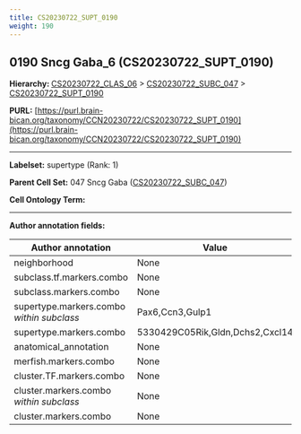 ```yaml
---
title: CS20230722_SUPT_0190
weight: 190
---
```

## 0190 Sncg Gaba_6 (CS20230722_SUPT_0190)
<b>Hierarchy: </b>
[CS20230722_CLAS_06](../CS20230722_CLAS_06) >
[CS20230722_SUBC_047](../CS20230722_SUBC_047) >
[CS20230722_SUPT_0190](../CS20230722_SUPT_0190)

**PURL:** [https://purl.brain-bican.org/taxonomy/CCN20230722/CS20230722_SUPT_0190](https://purl.brain-bican.org/taxonomy/CCN20230722/CS20230722_SUPT_0190)

---


**Labelset:** supertype (Rank: 1)

**Parent Cell Set:** 047 Sncg Gaba ([CS20230722_SUBC_047](../CS20230722_SUBC_047))



**Cell Ontology Term:** 

[MARKER GENES.]: #


---

[TRANSFERRED ANNOTATIONS.]: #


[AUTHOR ANNOTATION FIELDS.]: #


**Author annotation fields:**

| Author annotation | Value |
|-------------------|-------|
|neighborhood|None|
|subclass.tf.markers.combo|None|
|subclass.markers.combo|None|
|supertype.markers.combo _within subclass_|Pax6,Ccn3,Gulp1|
|supertype.markers.combo|5330429C05Rik,Gldn,Dchs2,Cxcl14|
|anatomical_annotation|None|
|merfish.markers.combo|None|
|cluster.TF.markers.combo|None|
|cluster.markers.combo _within subclass_|None|
|cluster.markers.combo|None|
